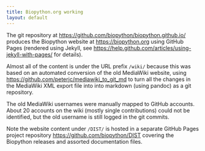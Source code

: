 ```yaml
---
title: Biopython.org working 
layout: default
---
```


The git repository at <https://github.com/biopython/biopython.github.io/>
produces the Biopython website at <https://biopython.org>
using GitHub Pages (rendered using Jekyll, see
<https://help.github.com/articles/using-jekyll-with-pages/> for details).

Almost all of the content is under the URL prefix ``/wiki/`` because
this was based on an automated conversion of the old MediaWiki website,
using <https://github.com/peterjc/mediawiki_to_git_md> to turn all
the changes in the MediaWiki XML export file into into markdown (using
pandoc) as a git repository.

The old MediaWiki usernames were manually mapped to GitHub accounts.
About 20 accounts on the wiki (mostly single contributions) could not
be identified, but the old username is still logged in the git commits.

Note the website content under ``/DIST/`` is hosted in a separate
GitHub Pages project repository <https://github.com/biopython/DIST>
covering the Biopython releases and assorted documentation files.
